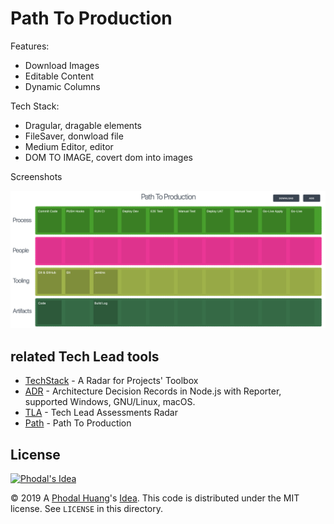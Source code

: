 # Path To Production


Features:

 - Download Images
 - Editable Content
 - Dynamic Columns

Tech Stack:

 - Dragular, dragable elements
 - FileSaver, donwload file
 - Medium Editor, editor
 - DOM TO IMAGE, covert dom into images

Screenshots

![Path To Production](./docs/path-to-production.png)


## related Tech Lead tools

 - [TechStack](https://github.com/phodal/techstack) - A Radar for Projects' Toolbox
 - [ADR](https://github.com/phodal/adr) - Architecture Decision Records in Node.js with Reporter, supported Windows, GNU/Linux, macOS.
 - [TLA](https://github.com/phodal/tla) - Tech Lead Assessments Radar
 - [Path](https://github.com/phodal/path) - Path To Production

License
---

[![Phodal's Idea](http://brand.phodal.com/shields/idea-small.svg)](http://ideas.phodal.com/)

© 2019 A [Phodal Huang](https://www.phodal.com)'s [Idea](http://github.com/phodal/ideas).  This code is distributed under the MIT license. See `LICENSE` in this directory.
